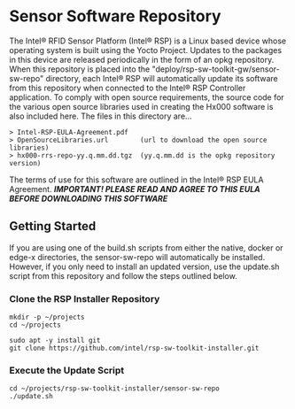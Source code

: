 # Sensor Software Repository

The Intel® RFID Sensor Platform (Intel® RSP) is a Linux based device whose operating system is built using the Yocto Project.  Updates to the packages in this device are released periodically in the form of an opkg repository.  When this repository is placed into the "deploy/rsp-sw-toolkit-gw/sensor-sw-repo" directory, each Intel® RSP will automatically update its software from this repository when connected to the Intel® RSP Controller application.  To comply with open source requirements, the source code for the various open source libraries used in creating the Hx000 software is also included here.  The files in this directory are...

    > Intel-RSP-EULA-Agreement.pdf
    > OpenSourceLibraries.url        (url to download the open source libraries) 
    > hx000-rrs-repo-yy.q.mm.dd.tgz  (yy.q.mm.dd is the opkg repository version)

The terms of use for this software are outlined in the Intel® RSP EULA Agreement.  **_IMPORTANT! PLEASE READ AND AGREE TO THIS EULA BEFORE DOWNLOADING THIS SOFTWARE_**


## Getting Started

If you are using one of the build.sh scripts from either the native, docker or edge-x directories, the sensor-sw-repo will automatically be installed.  However, if you only need to install an updated version, use the update.sh script from this repository and follow the steps outlined below.


### Clone the RSP Installer Repository 

``` 
mkdir -p ~/projects
cd ~/projects

sudo apt -y install git
git clone https://github.com/intel/rsp-sw-toolkit-installer.git
```

### Execute the Update Script 

```
cd ~/projects/rsp-sw-toolkit-installer/sensor-sw-repo
./update.sh
```
